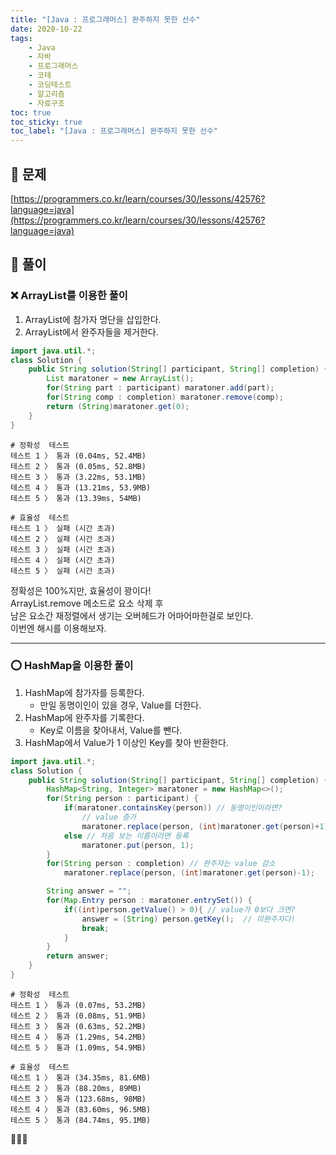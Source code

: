 ```yaml
---
title: "[Java : 프로그래머스] 완주하지 못한 선수"
date: 2020-10-22
tags:
    - Java
    - 자바
    - 프로그래머스
    - 코테
    - 코딩테스트
    - 알고리즘
    - 자료구조
toc: true
toc_sticky: true
toc_label: "[Java : 프로그래머스] 완주하지 못한 선수"
---
```

## 📝 문제
[https://programmers.co.kr/learn/courses/30/lessons/42576?language=java](https://programmers.co.kr/learn/courses/30/lessons/42576?language=java)

## 🎯 풀이

### ❌ ArrayList를 이용한 풀이

1. ArrayList에 참가자 명단을 삽입한다.
2. ArrayList에서 완주자들을 제거한다.

```java
import java.util.*;
class Solution {
    public String solution(String[] participant, String[] completion) {
        List maratoner = new ArrayList();
        for(String part : participant) maratoner.add(part);
        for(String comp : completion) maratoner.remove(comp);
        return (String)maratoner.get(0);
    }
}
```
```
# 정확성  테스트
테스트 1 〉	통과 (0.04ms, 52.4MB)
테스트 2 〉	통과 (0.05ms, 52.8MB)
테스트 3 〉	통과 (3.22ms, 53.1MB)
테스트 4 〉	통과 (13.21ms, 53.9MB)
테스트 5 〉	통과 (13.39ms, 54MB)

# 효율성  테스트
테스트 1 〉	실패 (시간 초과)
테스트 2 〉	실패 (시간 초과)
테스트 3 〉	실패 (시간 초과)
테스트 4 〉	실패 (시간 초과)
테스트 5 〉	실패 (시간 초과)
```
정확성은 100%지만, 효율성이 꽝이다!  
ArrayList.remove 메소드로 요소 삭제 후  
남은 요소간 재정렬에서 생기는 오버헤드가 어마어마한걸로 보인다.  
이번엔 해시를 이용해보자.  

---

### ⭕ HashMap을 이용한 풀이

1. HashMap에 참가자를 등록한다.
    - 만일 동명이인이 있을 경우, Value를 더한다.
2. HashMap에 완주자를 기록한다.
    - Key로 이름을 찾아내서, Value를 뺀다.
3. HashMap에서 Value가 1 이상인 Key를 찾아 반환한다.

```java
import java.util.*;
class Solution {
    public String solution(String[] participant, String[] completion) {
        HashMap<String, Integer> maratoner = new HashMap<>();
        for(String person : participant) {
            if(maratoner.containsKey(person)) // 동명이인이라면?
                // value 증가
                maratoner.replace(person, (int)maratoner.get(person)+1);
            else // 처음 보는 이름이라면 등록
                maratoner.put(person, 1);
        }
        for(String person : completion) // 완주자는 value 감소
            maratoner.replace(person, (int)maratoner.get(person)-1);

        String answer = "";
        for(Map.Entry person : maratoner.entrySet()) {
            if((int)person.getValue() > 0){ // value가 0보다 크면?
                answer = (String) person.getKey();  // 미완주자다!
                break;
            }
        }
        return answer;
    }
}
```
```
# 정확성  테스트
테스트 1 〉	통과 (0.07ms, 53.2MB)
테스트 2 〉	통과 (0.08ms, 51.9MB)
테스트 3 〉	통과 (0.63ms, 52.2MB)
테스트 4 〉	통과 (1.29ms, 54.2MB)
테스트 5 〉	통과 (1.09ms, 54.9MB)

# 효율성  테스트
테스트 1 〉	통과 (34.35ms, 81.6MB)
테스트 2 〉	통과 (88.20ms, 89MB)
테스트 3 〉	통과 (123.68ms, 98MB)
테스트 4 〉	통과 (83.60ms, 96.5MB)
테스트 5 〉	통과 (84.74ms, 95.1MB)
```
👏👏👏
